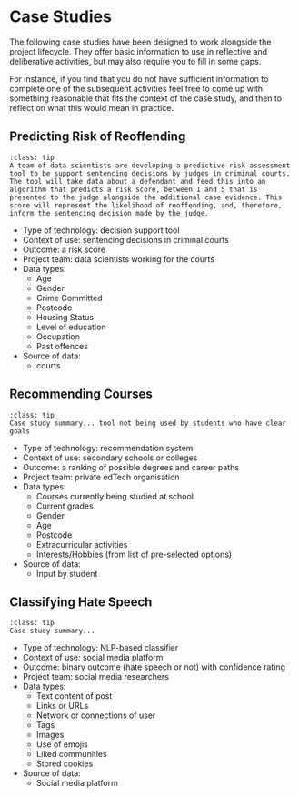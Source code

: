 # Case Studies

The following case studies have been designed to work alongside the project lifecycle. They offer basic information to use in reflective and deliberative activities, but may also require you to fill in some gaps.

For instance, if you find that you do not have sufficient information to complete one of the subsequent activities feel free to come up with something reasonable that fits the context of the case study, and then to reflect on what this would mean in practice.

## Predicting Risk of Reoffending

```{admonition} Summary
:class: tip
A team of data scientists are developing a predictive risk assessment tool to be support sentencing decisions by judges in criminal courts. The tool will take data about a defendant and feed this into an algorithm that predicts a risk score, between 1 and 5 that is presented to the judge alongside the additional case evidence. This score will represent the likelihood of reoffending, and, therefore, inform the sentencing decision made by the judge.
```

- Type of technology: decision support tool
- Context of use: sentencing decisions in criminal courts
- Outcome: a risk score
- Project team: data scientists working for the courts
- Data types:
  - Age
  - Gender
  - Crime Committed
  - Postcode
  - Housing Status
  - Level of education
  - Occupation
  - Past offences
- Source of data:
  - courts

## Recommending Courses

```{admonition} Summary
:class: tip
Case study summary... tool not being used by students who have clear goals
```

- Type of technology: recommendation system
- Context of use: secondary schools or colleges
- Outcome: a ranking of possible degrees and career paths
- Project team: private edTech organisation
- Data types:
  - Courses currently being studied at school
  - Current grades
  - Gender
  - Age
  - Postcode
  - Extracurricular activities
  - Interests/Hobbies (from list of pre-selected options)
- Source of data:
  - Input by student

## Classifying Hate Speech

```{admonition} Summary
:class: tip
Case study summary...
```

- Type of technology: NLP-based classifier
- Context of use: social media platform
- Outcome: binary outcome (hate speech or not) with confidence rating
- Project team: social media researchers
- Data types:
  - Text content of post
  - Links or URLs
  - Network or connections of user
  - Tags
  - Images
  - Use of emojis
  - Liked communities
  - Stored cookies
- Source of data:
  - Social media platform
